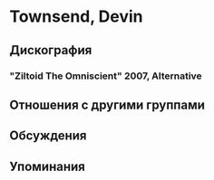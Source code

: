 # Townsend, Devin



## Дискография

### "Ziltoid The Omniscient" 2007, Alternative




## Отношения с другими группами


## Обсуждения


## Упоминания


